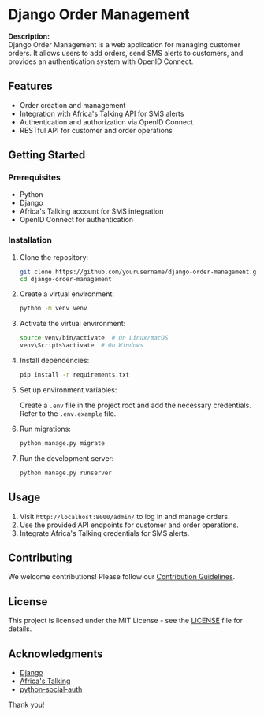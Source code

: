 # Django Order Management

**Description:**  
Django Order Management is a web application for managing customer orders. It allows users to add orders, send SMS alerts to customers, and provides an authentication system with OpenID Connect.

## Features

- Order creation and management
- Integration with Africa's Talking API for SMS alerts
- Authentication and authorization via OpenID Connect
- RESTful API for customer and order operations

## Getting Started

### Prerequisites

- Python
- Django
- Africa's Talking account for SMS integration
- OpenID Connect for authentication

### Installation

1. Clone the repository:

   ```bash
   git clone https://github.com/yourusername/django-order-management.git
   cd django-order-management
   ```

2. Create a virtual environment:

   ```bash
   python -m venv venv
   ```

3. Activate the virtual environment:

   ```bash
   source venv/bin/activate  # On Linux/macOS
   venv\Scripts\activate  # On Windows
   ```

4. Install dependencies:

   ```bash
   pip install -r requirements.txt
   ```

5. Set up environment variables:

   Create a `.env` file in the project root and add the necessary credentials. Refer to the `.env.example` file.

6. Run migrations:

   ```bash
   python manage.py migrate
   ```

7. Run the development server:

   ```bash
   python manage.py runserver
   ```

## Usage

1. Visit `http://localhost:8000/admin/` to log in and manage orders.
2. Use the provided API endpoints for customer and order operations.
3. Integrate Africa's Talking credentials for SMS alerts.

## Contributing

We welcome contributions! Please follow our [Contribution Guidelines](CONTRIBUTING.md).

## License

This project is licensed under the MIT License - see the [LICENSE](LICENSE) file for details.

## Acknowledgments

- [Django](https://www.djangoproject.com/)
- [Africa's Talking](https://www.africastalking.com/)
- [python-social-auth](https://github.com/python-social-auth/social-core)

Thank you!
